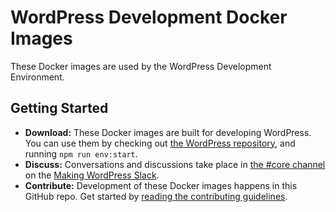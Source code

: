 # WordPress Development Docker Images

These Docker images are used by the WordPress Development Environment.

## Getting Started

- **Download:** These Docker images are built for developing WordPress. You can use them by checking out [the WordPress repository](https://make.wordpress.org/core/handbook/contribute/#the-repositories), and running `npm run env:start`.
- **Discuss:** Conversations and discussions take place in [the #core channel](https://wordpress.slack.com/archives/C02RQBWTW) on the [Making WordPress Slack](https://make.wordpress.org/chat/).
- **Contribute:** Development of these Docker images happens in this GitHub repo. Get started by [reading the contributing guidelines](/CONTRIBUTING.md).
